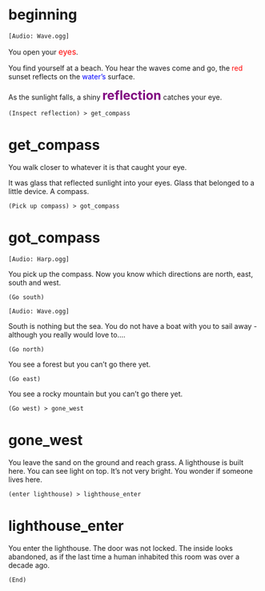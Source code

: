 # beginning
`[Audio: Wave.ogg]`

You <span style="text-speed:500">open</span> your <span style="color:Red; font-size:16px;">eyes</span>.

You find yourself at a beach. <span style="text-speed:2000">You hear the waves come and go</span>, the <span style="color:red">red</span> sunset reflects on the <span style="color:blue">water’s</span> surface.

As the sunlight falls, a shiny <span style="color:purple; font-weight:bold; font-size:25px">reflection</span> catches your eye.

`(Inspect reflection) > get_compass`

# get_compass
You walk closer to whatever it is that caught your eye.

It was glass that reflected sunlight into your eyes. Glass that belonged to a little device.<span style="text-speed:60"> </span>A compass.

`(Pick up compass) > got_compass`

# got_compass
`[Audio: Harp.ogg]`

You pick up the compass. Now you know which directions are north, east, south and west.

`(Go south)`

`[Audio: Wave.ogg]`

South is nothing but the sea. You do not have a boat with you to sail away - although you really would love to….

`(Go north)`

You see a forest but you can’t go there yet.

`(Go east)`

You see a rocky mountain but you can’t go there yet.

`(Go west) > gone_west`

# gone_west
You leave the sand on the ground and reach grass. A lighthouse is built here. You can see light on top. It’s not very bright. You wonder if someone lives here.

`(enter lighthouse) > lighthouse_enter`

# lighthouse_enter
You enter the lighthouse. The door was not locked. The inside looks abandoned, as if the last time a human inhabited this room was over a decade ago.

`(End)`
